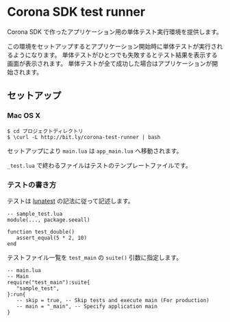 # Corona SDK test runner

Corona SDK で作ったアプリケーション用の単体テスト実行環境を提供します。

この環境をセットアップするとアプリケーション開始時に単体テストが実行されるようになります。
単体テストがひとつでも失敗するとテスト結果を表示する画面が表示されます。
単体テストが全て成功した場合はアプリケーションが開始されます。

## セットアップ

### Mac OS X

````
$ cd プロジェクトディレクトリ
$ \curl -L http://bit.ly/corona-test-runner | bash
````

セットアップにより `main.lua` は `app_main.lua` へ移動されます。

`_test.lua` で終わるファイルはテストのテンプレートファイルです。

### テストの書き方

テストは [lunatest](https://github.com/silentbicycle/lunatest) の記法に従って記述します。

````
-- sample_test.lua
module(..., package.seeall)

function test_double()
   assert_equal(5 * 2, 10)
end
````

テストファイル一覧を `test_main` の `suite()` 引数に指定します。

````
-- main.lua
-- Main
require("test_main"):suite{
   "sample_test",
}:run{
   -- skip = true, -- Skip tests and execute main (For production)
   -- main = "_main", -- Specify application main
}
````
